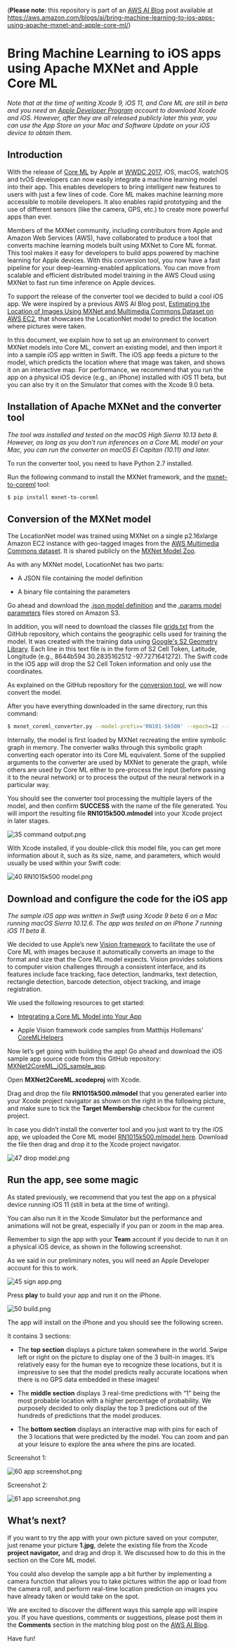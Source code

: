 (**Please note**: this repository is part of an [AWS AI Blog](https://aws.amazon.com/blogs/ai/) post available at
 https://aws.amazon.com/blogs/ai/bring-machine-learning-to-ios-apps-using-apache-mxnet-and-apple-core-ml/)


# Bring Machine Learning to iOS apps using Apache MXNet and Apple Core ML

*Note that at the time of writing Xcode 9, iOS 11, and Core ML are still in beta and you need an [Apple Developer Program](https://developer.apple.com/programs/) account to download Xcode and iOS. However, after they are all released publicly later this year, you can use the App Store on your Mac and Software Update on your iOS device to obtain them.*

## Introduction

With the release of [Core
ML](https://developer.apple.com/machine-learning/) by Apple at [WWDC
2017](https://developer.apple.com/videos/play/wwdc2017/703/), iOS,
macOS, watchOS and tvOS developers can now easily integrate a machine
learning model into their app. This enables developers to bring
intelligent new features to users with just a few lines of code. Core ML
makes machine learning more accessible to mobile developers. It also
enables rapid prototyping and the use of different sensors (like the
camera, GPS, etc.) to create more powerful apps than ever.

Members of the MXNet community, including contributors from Apple
and Amazon Web Services (AWS), have collaborated to produce a tool that
converts machine learning models built using MXNet to Core ML format. This tool makes it easy for developers to build apps
powered by machine learning for Apple devices. With this conversion
tool, you now have a fast pipeline for your deep-learning-enabled
applications. You can move from scalable and efficient distributed model
training in the AWS Cloud using MXNet to fast run time inference on
Apple devices.

To support the release of the converter tool we decided to build a cool
iOS app. We were inspired by a previous AWS AI Blog post, [Estimating
the Location of Images Using MXNet and Multimedia Commons Dataset on AWS
EC2](https://aws.amazon.com/blogs/ai/estimating-the-location-of-images-using-mxnet-and-multimedia-commons-dataset-on-aws-ec2/),
that showcases the LocationNet model to predict the location where
pictures were taken.

In this document, we explain how to set up an environment to convert MXNet models into Core ML, convert an existing model, and
then import it into a sample iOS app written in Swift. The iOS app feeds
a picture to the model, which predicts the location where that image was
taken, and shows it on an interactive map. For performance, we recommend
that you run the app on a physical iOS device (e.g., an iPhone)
installed with iOS 11 beta, but you can also try it on the Simulator
that comes with the Xcode 9.0 beta.

## Installation of Apache MXNet and the converter tool
*The tool was installed and tested on the macOS High Sierra 10.13 beta 8. However, as long as you don’t run inferences on a Core ML model on your Mac, you can run the converter on macOS El Capitan (10.11) and later.*

To run the converter tool, you need to have Python 2.7 installed.

Run the following command to install the MXNet framework, and the
[mxnet-to-coreml](https://pypi.python.org/pypi/mxnet-to-coreml) tool:

```sh
$ pip install mxnet-to-coreml
```

## Conversion of the MXNet model

The LocationNet model was trained using MXNet on a single p2.16xlarge
Amazon EC2 instance with geo-tagged images from the [AWS Multimedia
Commons
dataset](https://aws.amazon.com/public-datasets/multimedia-commons/). It
is shared publicly on the [MXNet Model
Zoo](https://mxnet.incubator.apache.org/model_zoo/).

As with any MXNet model, LocationNet has two parts:

-   A JSON file containing the model definition

-   A binary file containing the parameters

Go ahead and download the [.json model
definition](https://s3.amazonaws.com/mmcommons-tutorial/models/RN101-5k500-symbol.json)
and the [.params model
parameters](https://s3.amazonaws.com/mmcommons-tutorial/models/RN101-5k500-0012.params)
files stored on Amazon S3.

In addition, you will need to download the classes file
[grids.txt](https://github.com/multimedia-berkeley/tutorials) from the
GitHub repository, which contains the geographic cells used for training
the model. It was created with the training data using [Google's S2
Geometry
Library](https://code.google.com/archive/p/s2-geometry-library/). Each
line in this text file is in the form of S2 Cell Token, Latitude,
Longitude (e.g., 8644b594 30.2835162512 -97.7271641272). The Swift code
in the iOS app will drop the S2 Cell Token information and only use the
coordinates.

As explained on the GitHub repository for the [conversion
tool](https://github.com/apache/incubator-mxnet/tree/master/tools/coreml),
we will now convert the model.

After you have everything downloaded in the same directory, run this
command:

```sh
$ mxnet_coreml_converter.py --model-prefix='RN101-5k500' --epoch=12 --input-shape='{"data":"3,224,224"}' --mode=classifier --pre-processing-arguments='{"image_input_names":"data"}' --class-labels grids.txt --output-file="RN1015k500.mlmodel"
```

Internally, the model is first loaded by MXNet recreating the entire
symbolic graph in memory. The converter walks through this symbolic
graph converting each operator into its Core ML equivalent. Some of the
supplied arguments to the converter are used by MXNet to generate the
graph, while others are used by Core ML either to pre-process the input
(before passing it to the neural network) or to process the output of
the neural network in a particular way.

You should see the converter tool processing the multiple layers of the
model, and then confirm **SUCCESS** with the name of the file generated.
You will import the resulting file **RN1015k500.mlmodel** into your
Xcode project in later stages.

![35 command output.png](images/image1.png)

With Xcode installed, if you double-click this model file, you can get
more information about it, such as its size, name, and parameters, which
would usually be used within your Swift code:

![40 RN1015k500 model.png](images/image2.png)

## Download and configure the code for the iOS app

*The sample iOS app was written in Swift using Xcode 9 beta 6 on a Mac running macOS Sierra 10.12.6.*
*The app was tested on an iPhone 7 running iOS 11 beta 8.*

We decided to use Apple’s new [Vision
framework](https://developer.apple.com/documentation/vision) to
facilitate the use of Core ML with images because it automatically
converts an image to the format and size that the Core ML model expects.
Vision provides solutions to computer vision challenges through a
consistent interface, and its features include face tracking, face
detection, landmarks, text detection, rectangle detection, barcode
detection, object tracking, and image registration.

We used the following resources to get started:

-   [Integrating a Core ML Model into Your
    App](https://developer.apple.com/documentation/coreml/integrating_a_core_ml_model_into_your_app)

-   Apple Vision framework code samples from Matthijs Hollemans’
    [CoreMLHelpers](https://github.com/hollance/CoreMLHelpers)

Now let’s get going with building the app!
Go ahead and download the iOS sample app source code from this GitHub repository: [MXNet2CoreML_iOS_sample_app](https://github.com/awslabs/MXNet2CoreML_iOS_sample_app).

Open **MXNet2CoreML.xcodeproj** with Xcode.

Drag and drop the file **RN1015k500.mlmodel** that you generated earlier
into your Xcode project navigator as shown on the right in the following
picture, and make sure to tick the **Target Membership** checkbox for
the current project.

In case you didn’t install the converter tool and you just want to try the iOS app, we uploaded the Core ML model [RN1015k500.mlmodel here](https://s3.amazonaws.com/aws-bigdata-blog/artifacts/RN1015k500/RN1015k500.mlmodel). Download the file then drag and drop it to the Xcode project navigator.

![47 drop model.png](images/image3.png)

## Run the app, see some magic

As stated previously, we recommend that you test the app on a physical
device running iOS 11 (still in beta at the time of writing).

You can also run it in the Xcode Simulator but the performance and
animations will not be great, especially if you pan or zoom in the map
area.

Remember to sign the app with your **Team** account if you decide to run
it on a physical iOS device, as shown in the following screenshot.

As we said in our preliminary notes, you will need an Apple Developer
account for this to work.

![45 sign app.png](images/image4.png)

Press **play** to build your app and run it on the iPhone.

![50 build.png](images/image5.png)

The app will install on the iPhone and you should see the following
screen.

It contains 3 sections:

-   The **top section** displays a picture taken somewhere in the world.
    Swipe left or right on the picture to display one of the 3 built-in
    images. It’s relatively easy for the human eye to recognize these
    locations, but it is impressive to see that the model predicts
    really accurate locations when there is no GPS data embedded in
    these images!

-   The **middle section** displays 3 real-time predictions with “1”
    being the most probable location with a higher percentage of
    probability. We purposely decided to only display the top 3
    predictions out of the hundreds of predictions that the model
    produces.

-   The **bottom section** displays an interactive map with pins for
    each of the 3 locations that were predicted by the model. You can
    zoom and pan at your leisure to explore the area where the pins are
    located.

Screenshot 1:

![60 app screenshot.png](images/image6.png)

Screenshot 2:

![61 app screenshot.png](images/image7.png)

## What’s next?

If you want to try the app with your own picture saved on your computer,
just rename your picture **1.jpg**, delete the existing file from the
Xcode **project navigator,** and drag and drop it. We discussed how to
do this in the section on the Core ML model.

You could also develop the sample app a bit further by implementing a
camera function that allows you to take pictures within the app or load
from the camera roll, and perform real-time location prediction on
images you have already taken or would take on the spot.

We are excited to discover the different ways this sample app will
inspire you. If you have questions, comments or suggestions, please post
them in the **Comments** section in the matching blog post on the [AWS
AI Blog](https://aws.amazon.com/blogs/ai/bring-machine-learning-to-ios-apps-using-apache-mxnet-and-apple-core-ml/).

Have fun!
